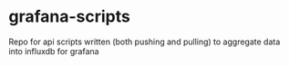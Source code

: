 # grafana-scripts
Repo for api scripts written (both pushing and pulling) to aggregate data into influxdb for grafana
